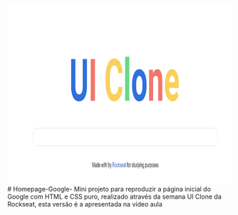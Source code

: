 <img src="https://github.com/gabriel-elesbao/Homepage-Google-/blob/main/HomePage.PNG" height="400" width="900" />
# Homepage-Google-
Mini projeto para reproduzir a página inicial do Google com HTML e CSS puro, realizado através da semana UI Clone da Rockseat, esta versão é a apresentada na vídeo aula
